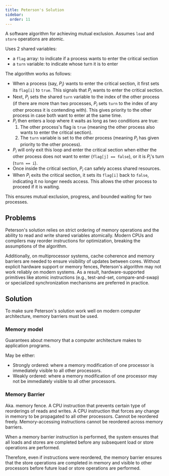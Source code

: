 ```yaml
---
title: Peterson's Solution
sidebar:
  order: 11
---
```


A software algorithm for achieving mutual exclusion. Assumes `load` and `store` operations are atomic.

Uses 2 shared variables:
- a `flag` array: to indicate if a process wants to enter the critical section
- a `turn` variable: to indicate whose turn it is to enter

The algorithm works as follows:

- When a process (say, $P_i$) wants to enter the critical section, it first sets its `flag[i]` to `true`. This signals that $P_i$ wants to enter the critical section.
- Next, $P_i$ sets the shared `turn` variable to the index of the other process (if there are more than two processes, $P_i$ sets `turn` to the index of any other process it is contending with). This gives priority to the other process in case both want to enter at the same time.
- $P_i$ then enters a loop where it waits as long as two conditions are true:
    1. The other process's flag is `true` (meaning the other process also wants to enter the critical section).
    2. The `turn` variable is set to the other process (meaning $P_i$ has given priority to the other process).
- $P_i$ will only exit this loop and enter the critical section when either the other process does not want to enter (`flag[j] == false`), or it is $P_i$'s turn (`turn == i`).
- Once inside the critical section, $P_i$ can safely access shared resources.
- When $P_i$ exits the critical section, it sets its `flag[i]` back to `false`, indicating it no longer needs access. This allows the other process to proceed if it is waiting.

This ensures mutual exclusion, progress, and bounded waiting for two processes.

## Problems 

Peterson's solution relies on strict ordering of memory operations and the ability to read and write shared variables atomically. Modern CPUs and compilers may reorder instructions for optimization, breaking the assumptions of the algorithm.

Additionally, on multiprocessor systems, cache coherence and memory barriers are needed to ensure visibility of updates between cores. Without explicit hardware support or memory fences, Peterson's algorithm may not work reliably on modern systems. As a result, hardware-supported primitives like atomic instructions (e.g., test-and-set, compare-and-swap) or specialized synchronization mechanisms are preferred in practice.

## Solution
To make sure Peterson's solution work well on modern computer architecture, memory barriers must be used.

### Memory model

Guarantees about memory that a computer architecture makes to application programs.

May be either:
- Strongly ordered: where a memory modification of one processor is immediately visible to all other processors.
- Weakly ordered: where a memory modification of one processor may not be immediately visible to all other processors.

### Memory Barrier
Aka. memory fence. A CPU instruction that prevents certain type of reorderings of reads and writes. A CPU instruction that forces any change in memory to be propagated to all other processors. Cannot be reordered freely. Memory-accessing instructions cannot be reordered across memory barriers.

When a memory barrier instruction is performed, the system ensures that all loads and stores are completed before any subsequent load or store operations are performed.

Therefore, even if instructions were reordered, the memory barrier ensures that the store operations are completed in memory and visible to other processors before future load or store operations are performed.
